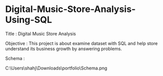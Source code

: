 # Digital-Music-Store-Analysis-Using-SQL

Title : Digital Music Store Analysis


Objective : This project is about examine dataset with SQL and help store understand its business growth by answering problems.


Schema :


C:\Users\shahj\Downloads\portfolio\Schema.png
